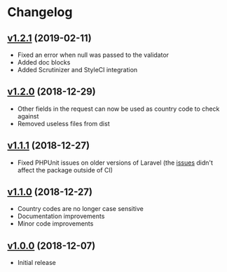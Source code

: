# Changelog

## [v1.2.1](https://github.com/axlon/laravel-postal-code-validation/tree/v1.2.0) (2019-02-11)
- Fixed an error when null was passed to the validator
- Added doc blocks
- Added Scrutinizer and StyleCI integration

## [v1.2.0](https://github.com/axlon/laravel-postal-code-validation/tree/v1.2.0) (2018-12-29)
- Other fields in the request can now be used as country code to check against
- Removed useless files from dist

## [v1.1.1](https://github.com/axlon/laravel-postal-code-validation/tree/v1.1.1) (2018-12-27)
- Fixed PHPUnit issues on older versions of Laravel (the [issues](https://travis-ci.org/axlon/laravel-postal-code-validation/jobs/472731322) didn't affect the package outside of CI)

## [v1.1.0](https://github.com/axlon/laravel-postal-code-validation/tree/v1.1.0) (2018-12-27)
- Country codes are no longer case sensitive
- Documentation improvements
- Minor code improvements

## [v1.0.0](https://github.com/axlon/laravel-postal-code-validation/tree/v1.0.0) (2018-12-07)
- Initial release
